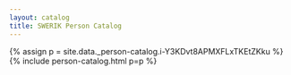 ```yaml
---
layout: catalog
title: SWERIK Person Catalog
---
```

{% assign p = site.data._person-catalog.i-Y3KDvt8APMXFLxTKEtZKku %}
{% include person-catalog.html p=p %}

